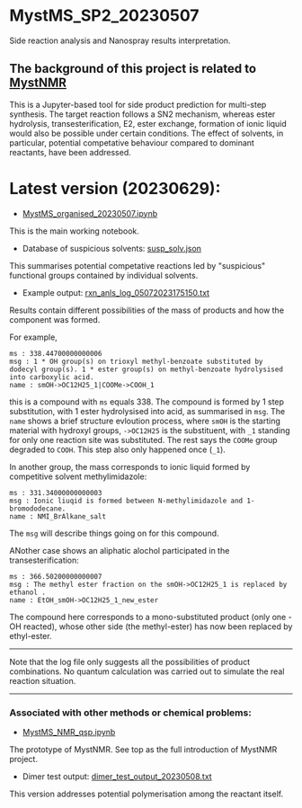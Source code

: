 # MystMS_SP2_20230507
Side reaction analysis and Nanospray results interpretation.

## The background of this project is related to [MystNMR](https://github.com/xueannafang/MystNMR)

This is a Jupyter-based tool for side product prediction for multi-step synthesis. The target reaction follows a SN2 mechanism, whereas ester hydrolysis, transesterification, E2, ester exchange, formation of ionic liquid would also be possible under certain conditions. The effect of solvents, in particular, potential competative behaviour compared to dominant reactants, have been addressed.

# Latest version (20230629):

- [MystMS_organised_20230507.ipynb](https://github.com/xueannafang/MystMS_SP2_20230506/blob/main/MystMS_organised_20230507.ipynb)

This is the main working notebook.

- Database of suspicious solvents: [susp_solv.json](https://github.com/xueannafang/MystMS_SP2_20230506/blob/main/susp_solv.json)

This summarises potential competative reactions led by "suspicious" functional groups contained by individual solvents.

- Example output: [rxn_anls_log_05072023175150.txt](https://github.com/xueannafang/MystMS_SP2_20230506/blob/main/rxn_anls_log_05072023175150.txt)

Results contain different possibilities of the mass of products and how the component was formed.

For example,

```
ms : 338.44700000000006
msg : 1 * OH group(s) on trioxyl methyl-benzoate substituted by dodecyl group(s). 1 * ester group(s) on methyl-benzoate hydrolysised into carboxylic acid. 
name : smOH->OC12H25_1|COOMe->COOH_1
```

this is a compound with ```ms``` equals 338. The compound is formed by 1 step substitution, with 1 ester hydrolysised into acid, as summarised in ```msg```. The ```name``` shows a brief structure evloution process, where ```smOH``` is the starting material with hydroxyl groups, ```->OC12H25``` is the substituent, with ```_1``` standing for only one reaction site was substituted. The rest says the ```COOMe``` group degraded to ```COOH```. This step also only happened once (```_1```).

In another group, the mass corresponds to ionic liquid formed by competitive solvent methylimidazole:

```
ms : 331.34000000000003
msg : Ionic liuqid is formed between N-methylimidazole and 1-bromododecane.
name : NMI_BrAlkane_salt
```

The ```msg``` will describe things going on for this compound.

ANother case shows an aliphatic alochol participated in the transesterification:

```
ms : 366.50200000000007
msg : The methyl ester fraction on the smOH->OC12H25_1 is replaced by ethanol .
name : EtOH_smOH->OC12H25_1_new_ester
```

The compound here corresponds to a mono-substituted product (only one -OH reacted), whose other side (the methyl-ester) has now been replaced by ethyl-ester.

-----------------------------
Note that the log file only suggests all the possibilities of product combinations. No quantum calculation was carried out to simulate the real reaction situation.

-----------------------------
### Associated with other methods or chemical problems:

- [MystMS_NMR_qsp.ipynb](https://github.com/xueannafang/MystMS_SP2_20230506/blob/main/MystMS_NMR_qsp.ipynb)

The prototype of MystNMR. See top as the full introduction of MystNMR project.

- Dimer test output: [dimer_test_output_20230508.txt](https://github.com/xueannafang/MystMS_SP2_20230506/blob/main/dimer_test_output_20230508.txt)

This version addresses potential polymerisation among the reactant itself.



